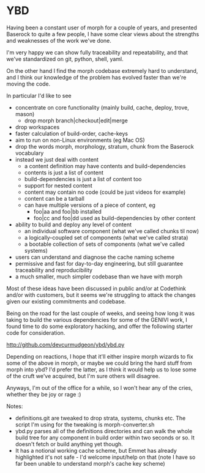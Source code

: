 # YBD
Having been a constant user of morph for a couple of years, and presented Baserock to quite a few people, I have some clear views about the strengths and weaknesses of the work we've done.

I'm very happy we can show fully traceability and repeatability, and that we've standardized on git, python, shell, yaml.

On the other hand I find the morph codebase extremely hard to understand, and I think our knowledge of the problem has evolved faster than we're moving the code.

In particular I'd like to see

- concentrate on core functionality (mainly build, cache, deploy, trove, mason)
  - drop morph branch|checkout|edit|merge
- drop workspaces
- faster calculation of build-order, cache-keys
- aim to run on non-Linux environments (eg Mac OS)
- drop the words morph, morphology, stratum, chunk from the Baserock vocabulary
- instead we just deal with content
  - a content definition may have contents and build-dependencies
  - contents is just a list of content
  - build-dependencies is just a list of content too
  - support for nested content
  - content may contain no code (could be just videos for example)
  - content can be a tarball
  - can have multiple versions of a piece of content, eg
    - foo|aa and foo|bb installed
    - foo|cc and foo|dd used as build-dependencies by other content
- ability to build and deploy any level of content
  - an individual software component (what we've called chunks til now)
  - a logically-coupled set of components (what we've called strata)
  - a bootable collection of sets of components (what we've called systems)
- users can understand and diagnose the cache naming scheme
- permissive and fast for day-to-day engineering, but still guarantee traceability and reproducibility
- a much smaller, much simpler codebase than we have with morph

Most of these ideas have been discussed in public and/or at Codethink and/or with customers, but it seems we're struggling to attack the changes given our existing commitments and codebase.

Being on the road for the last couple of weeks, and seeing how long it was taking to build the various dependencies for some of the GENIVI work, I found time to do some exploratory hacking, and offer the following starter code for consideration.

http://github.com/devcurmudgeon/ybd/ybd.py

Depending on reactions, I hope that it'll either inspire morph wizards to fix some of the above in morph, or maybe we could bring the hard stuff from morph into ybd? I'd prefer the latter, as I think it would help us to lose some of the cruft we've acquired, but I'm sure others will disagree. 

Anyways, I'm out of the office for a while, so I won't hear any of the cries, whether they be joy or rage :)

Notes:
- definitions.git are tweaked to drop strata, systems, chunks etc. The script I'm using for the tweaking is morph-converter.sh
- ybd.py parses all of the definitions directories and can walk the
  whole build tree for any component in build order within two seconds or so. It doesn't fetch or build anything yet though.
- It has a notional working cache scheme, but Emmet has already highlighted it's not safe - I'd welcome input/help on that (note I have so far been unable to understand morph's cache key scheme)
